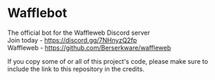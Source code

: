 # Wafflebot
The official bot for the Waffleweb Discord server <br>
Join today - https://discord.gg/7NHnyzQ2fp <br>
Waffleweb - https://github.com/Berserkware/waffleweb

If you copy some of or all of this project's code, please make sure to include the link to this repository in the credits.
